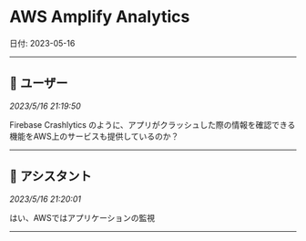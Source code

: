 # AWS Amplify Analytics

日付: 2023-05-16

---

## 👤 ユーザー
*2023/5/16 21:19:50*

Firebase Crashlytics のように、アプリがクラッシュした際の情報を確認できる機能をAWS上のサービスも提供しているのか？

---

## 🤖 アシスタント
*2023/5/16 21:20:01*

はい、AWSではアプリケーションの監視

---
